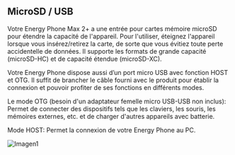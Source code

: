 ## MicroSD / USB

Votre Energy Phone Max 2+ a une entrée pour cartes mémoire microSD pour étendre la capacité de l'appareil. Pour l'utiliser, éteignez l'appareil lorsque vous insérez/retirez la carte, de sorte que vous évitiez toute perte accidentelle de données. Il supporte les formats de grande capacité (microSD-HC) et de capacité étendue (microSD-XC).

Votre Energy Phone dispose aussi d’un port micro USB avec fonction HOST et OTG. Il suffit de brancher le câble fourni avec le produit pour établir la connexion et pouvoir profiter de ses fonctions en différents modes.

Le mode OTG (besoin d'un adaptateur femelle micro USB-USB non inclus): Permet de connecter des dispositifs tels que les claviers, les souris, les mémoires externes, etc. et de charger d'autres appareils avec batterie.

Mode HOST: Permet la connexion de votre Energy Phone au PC.

![Imagen1](http://static.energysistem.com/images/manuals/42499/56dd9e920b381.jpg)

